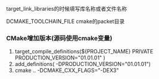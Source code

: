 target_link_libraries的时候填写库名称或者文件名称

DCMAKE_TOOLCHAIN_FILE cmake的packet目录

### CMake增加版本(源码使用cmake变量)

1. target_compile_definitions(${PROJECT_NAME}  PRIVATE PRODUCTION_VERSION="01.01.01" )
2. add_definitions( -DPRODUCTION_VERSION="01.01.01")
3. cmake .. -DCMAKE_CXX_FLAGS="-DEX3"

